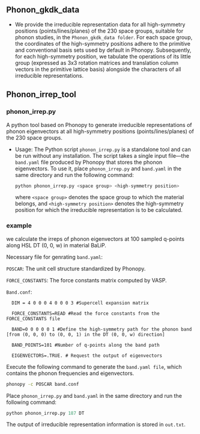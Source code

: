 ## Phonon_gkdk_data
- We provide the irreducible representation data for all high-symmetry positions (points/lines/planes) of the 230 space groups, suitable for phonon studies, in the `Phonon_gkdk_data folder`. For each space group, the coordinates of the high-symmetry positions adhere to the primitive and conventional basis sets used by default in Phonopy. Subsequently, for each high-symmetry position, we tabulate the operations of its little group (expressed as 3x3 rotation matrices and translation  column vectors in the primitive lattice basis) alongside the characters of all irreducible representations.


## Phonon_irrep_tool

### phonon_irrep.py
A python tool based on Phonopy to generate irreducible representations of phonon eigenvectors at all high-symmetry positions (points/lines/planes) of the 230 space groups.



- Usage: The Python script `phonon_irrep.py` is a standalone tool and can be run without any installation. The script takes a single input file—the `band.yaml` file produced by Phonopy that stores the phonon eigenvectors. To use it, place `phonon_irrep.py` and `band.yaml` in the same directory and run the following command:
    ```python
    python phonon_irrep.py <space group> <high-symmetry position>
    ```
    where `<space group>` denotes the space group to which the material belongs, and `<high-symmetry position>` denotes the high-symmetry position for which the irreducible representation is to be calculated.

### example
we calculate the irreps of phonon eigenvectors at 100 sampled q-points along HSL DT (0, 0, w) in material BaLiP.

Necessary file for genrating `band.yaml`: 

`POSCAR`: The unit cell structure standardized by Phonopy.

`FORCE_CONSTANTS`: The force constants matrix computed by VASP.

`Band.conf`:
```
  DIM = 4 0 0 0 4 0 0 0 3 #Supercell expansion matrix

  FORCE_CONSTANTS=READ #Read the force constants from the FORCE_CONSTANTS file
  
  BAND=0 0 0 0 0 1 #Define the high-symmetry path for the phonon band [from (0, 0, 0) to (0, 0, 1) in the DT (0, 0, w) direction]

  BAND_POINTS=101 #Number of q-points along the band path

  EIGENVECTORS=.TRUE. # Request the output of eigenvectors
```
Execute the following command to generate the `band.yaml file`, which contains the phonon frequencies and eigenvectors.
```bash
phonopy -c POSCAR band.conf
```

Place `phonon_irrep.py` and `band.yaml` in the same directory and run the following command:
```python
python phonon_irrep.py 187 DT
```
The output of irreducible representation information is stored in `out.txt`.
